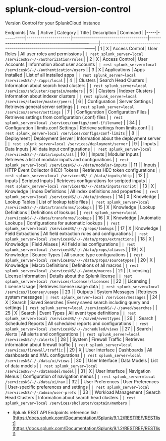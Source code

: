# splunk-cloud-version-control
Version Control for your SplunkCloud Instance

Endpoints
| No. | Active    | Category             | Title                                | Description                                         | Command                                                                   |
|-----|-----------|----------------------|--------------------------------------|-----------------------------------------------------|---------------------------------------------------------------------------|
| 1   | X         | Access Control       | User Roles                           | All user roles and permissions                      | `| rest splunk_server=local /servicesNS/-/-/authorization/roles`           |
| 2   | X         | Access Control       | User Accounts                        | Information about user accounts                     | `| rest splunk_server=local /servicesNS/-/-/authentication/users`          |
| 3   | X         | Applications         | Apps Installed                       | List of all installed apps                          | `| rest splunk_server=local /servicesNS/-/-/apps/local`                    |
| 4   |           | Clusters             | Search Head Clusters                 | Information about search head clusters              | `| rest splunk_server=local /services/shcluster/captain/members`           |
| 5   |           | Clusters             | Indexer Clusters                     | Information about indexer clusters                  | `| rest splunk_server=local /services/cluster/master/peers`                |
| 6   |           | Configuration        | Server Settings                      | Retrieves general server settings                   | `| rest splunk_server=local /services/server/settings`                     |
| 7   |           | Configuration        | Configuration Files                  | Retrieves settings from configuration (.conf) files | `| rest splunk_server=local /services/configs/conf-{filename}`            |
| 34  |           | Configuration        | limits.conf Settings                 | Retrieve settings from limits.conf                  | `| rest splunk_server=local /services/configs/conf-limits`                 |
| 8   |           | Deployment           | Deployment Server                    | Information about the deployment server             | `| rest splunk_server=local /services/deployment/server`                   |
| 9   |           | Inputs               | Data Inputs                          | All data input configurations                       | `| rest splunk_server=local /servicesNS/-/-/data/inputs/all`               |
| 10  |           | Inputs               | Modular Inputs                       | Retrieves a list of modular inputs and configurations | `| rest splunk_server=local /servicesNS/-/-/data/modular-inputs`          |
| 11  |           | Inputs               | HTTP Event Collector (HEC) Tokens    | Retrieves HEC token configurations                  | `| rest splunk_server=local /servicesNS/-/-/data/inputs/http`             |
| 12  |           | Inputs               | Scripted Inputs                      | Retrieves configurations for scripted inputs        | `| rest splunk_server=local /servicesNS/-/-/data/inputs/script`           |
| 13  | X         | Knowledge            | Index Definitions                    | All index definitions and properties                | `| rest splunk_server=local /servicesNS/-/-/data/indexes`                  |
| 14  | X         | Knowledge            | Lookup Tables                        | List of lookup table files                          | `| rest splunk_server=local /servicesNS/-/-/data/transforms/lookups`       |
| 15  | X         | Knowledge            | Lookup Definitions                   | Definitions of lookups                              | `| rest splunk_server=local /servicesNS/-/-/data/transforms/lookups`       |
| 16  | X         | Knowledge            | Automatic Lookups                    | Configurations for automatic lookups                | `| rest splunk_server=local /servicesNS/-/-/props/lookups`                 |
| 17  | X         | Knowledge            | Field Extractions                    | All field extraction rules and configurations      | `| rest splunk_server=local /servicesNS/-/-/data/props/extractions`        |
| 18  | X         | Knowledge            | Field Aliases                        | All field alias configurations                      | `| rest splunk_server=local /servicesNS/-/-/data/props/aliases`            |
| 19  | X         | Knowledge            | Source Types                         | All source type configurations                      | `| rest splunk_server=local /servicesNS/-/-/data/props/sourcetypes`        |
| 20  | X         | Knowledge            | Macro Definitions                    | Definitions of all macros                           | `| rest splunk_server=local /servicesNS/-/-/admin/macros`                  |
| 21  |           | Licensing            | License Information                  | Details about the Splunk license                    | `| rest splunk_server=local /services/licenser/licenses`                   |
| 22  |           | Licensing            | License Usage                        | Retrieves license usage data                        | `| rest splunk_server=local /services/licenser/usage`                      |
| 23  |           | Outputs              | System Messages                      | Retrieves system messages                           | `| rest splunk_server=local /services/messages`                            |
| 24  | X         | Search               | Saved Searches                       | Every saved search including query and settings     | `| rest splunk_server=local /servicesNS/-/-/saved/searches`                |
| 25  | X         | Search               | Event Types                          | All event type definitions                          | `| rest splunk_server=local /servicesNS/-/-/saved/eventtypes`              |
| 26  |           | Search               | Scheduled Reports                    | All scheduled reports and configurations            | `| rest splunk_server=local /servicesNS/-/-/scheduled/views`               |
| 27  |           | Search               | Alerts                               | All alerts and configurations                       | `| rest splunk_server=local /servicesNS/-/-/alerts`                        |
| 28  |           | System               | Firewall Traffic                     | Retrieves information about firewall traffic        | `| rest splunk_server=local /services/firewall/traffic`                    |
| 29  | X         | User Interface       | Dashboards                           | All dashboards and XML configurations               | `| rest splunk_server=local /servicesNS/-/-/data/ui/views`                 |
| 30  |           | User Interface       | Data Models                          | List of data models                                 | `| rest splunk_server=local /servicesNS/-/-/datamodel/model`               |
| 31  | X         | User Interface       | Navigation Menus                     | Configuration of navigation menus                   | `| rest splunk_server=local /servicesNS/-/-/data/ui/nav`                   |
| 32  |           | User Preferences     | User Preferences                     | User-specific preferences and settings              | `| rest splunk_server=local /servicesNS/-/-/admin/user-prefs`              |
| 33  |           | Workload Management  | Search Head Clusters                 | Information about search head clusters              | `| rest splunk_server=local /services/shcluster/captain/members`           |

* Splunk REST API Endpoints reference list: [https://docs.splunk.com/Documentation/Splunk/9.1.2/RESTREF/RESTlist](https://docs.splunk.com/Documentation/Splunk/9.1.2/RESTREF/RESTlist)
